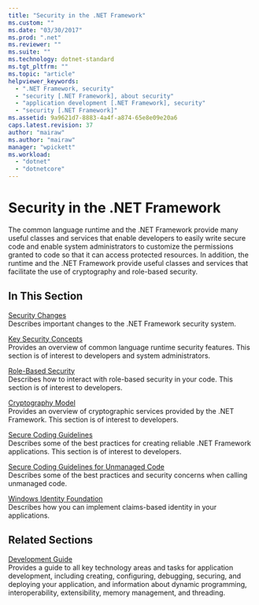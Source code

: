```yaml
---
title: "Security in the .NET Framework"
ms.custom: ""
ms.date: "03/30/2017"
ms.prod: ".net"
ms.reviewer: ""
ms.suite: ""
ms.technology: dotnet-standard
ms.tgt_pltfrm: ""
ms.topic: "article"
helpviewer_keywords: 
  - ".NET Framework, security"
  - "security [.NET Framework], about security"
  - "application development [.NET Framework], security"
  - "security [.NET Framework]"
ms.assetid: 9a9621d7-8883-4a4f-a874-65e8e09e20a6
caps.latest.revision: 37
author: "mairaw"
ms.author: "mairaw"
manager: "wpickett"
ms.workload: 
  - "dotnet"
  - "dotnetcore"
---
```

# Security in the .NET Framework
The common language runtime and the .NET Framework provide many useful classes and services that enable developers to easily write secure code and enable system administrators to customize the permissions granted to code so that it can access protected resources. In addition, the runtime and the .NET Framework provide useful classes and services that facilitate the use of cryptography and role-based security.  
  
## In This Section  
 [Security Changes](../../../docs/framework/security/security-changes.md)  
 Describes important changes to the .NET Framework security system.  
  
 [Key Security Concepts](../../../docs/standard/security/key-security-concepts.md)  
 Provides an overview of common language runtime security features. This section is of interest to developers and system administrators.  
  
 [Role-Based Security](../../../docs/standard/security/role-based-security.md)  
 Describes how to interact with role-based security in your code. This section is of interest to developers.  
  
 [Cryptography Model](../../../docs/standard/security/cryptography-model.md)  
 Provides an overview of cryptographic services provided by the .NET Framework. This section is of interest to developers.  
  
 [Secure Coding Guidelines](../../../docs/standard/security/secure-coding-guidelines.md)  
 Describes some of the best practices for creating reliable .NET Framework applications. This section is of interest to developers.  
  
 [Secure Coding Guidelines for Unmanaged Code](../../../docs/framework/security/secure-coding-guidelines-for-unmanaged-code.md)  
 Describes some of the best practices and security concerns when calling unmanaged code.  
  
 [Windows Identity Foundation](../../../docs/framework/security/index.md)  
 Describes how you can implement claims-based identity in your applications.  
  
## Related Sections  
 [Development Guide](../../../docs/framework/development-guide.md)  
 Provides a guide to all key technology areas and tasks for application development, including creating, configuring, debugging, securing, and deploying your application, and information about dynamic programming, interoperability, extensibility, memory management, and threading.
